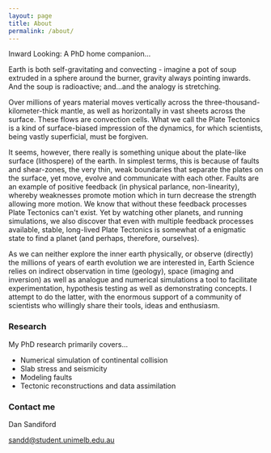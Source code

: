 ```yaml
---
layout: page
title: About
permalink: /about/
---
```


Inward Looking: A PhD home companion...

Earth is both self-gravitating and convecting - imagine a pot of soup extruded in a sphere around the burner, gravity always pointing inwards. And the soup is radioactive; and...and the analogy is stretching.

Over millions of years material moves vertically across the three-thousand-kilometer-thick mantle, as well as horizontally in vast sheets across the surface. These flows are convection cells. What we call the Plate Tectonics is a kind of surface-biased impression of the dynamics, for which scientists, being vastly superficial, must be forgiven.

It seems, however, there really is something unique about the plate-like surface (lithospere) of the earth. In simplest terms, this is because of faults and shear-zones, the very thin, weak boundaries that separate the plates on the surface, yet move, evolve and communicate with each other. Faults are an example of positive feedback (in physical parlance, non-linearity), whereby weaknesses promote motion which in turn decrease the strength allowing more motion. We know that without these feedback processes Plate Tectonics can't exist. Yet by watching other planets, and running simulations, we also discover that even with multiple feedback processes available, stable, long-lived Plate Tectonics is somewhat of a enigmatic state to find a planet (and perhaps, therefore, ourselves).

As we can neither explore the inner earth physically, or observe (directly) the millions of years of earth evolution we are interested in, Earth Science relies on indirect observation in time (geology), space (imaging and inversion) as well as analogue and numerical simulations a tool to facilitate experimentation, hypothesis testing as well as demonstrating concepts. I attempt to do the latter, with the enormous support of a community of scientists who willingly share their tools, ideas and enthusiasm.

### Research

My PhD research primarily covers...

* Numerical simulation of continental collision
* Slab stress and seismicity
* Modeling faults
* Tectonic reconstructions and data assimilation

### Contact me

Dan Sandiford

[sandd@student.unimelb.edu.au](mailto:email@domain.com)
